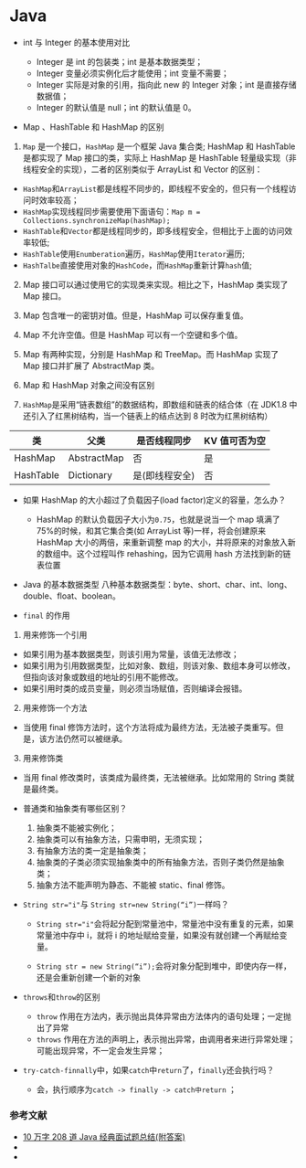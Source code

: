# Java

- int 与 Integer 的基本使用对比

  - Integer 是 int 的包装类；int 是基本数据类型；
  - Integer 变量必须实例化后才能使用；int 变量不需要；
  - Integer 实际是对象的引用，指向此 new 的 Integer 对象；int 是直接存储数据值；
  - Integer 的默认值是 null；int 的默认值是 0。

- Map 、HashTable 和 HashMap 的区别

1. `Map` 是一个接口，`HashMap` 是一个框架 Java 集合类; HashMap 和 HashTable 是都实现了 Map 接口的类，实际上 HashMap 是 HashTable 轻量级实现（非线程安全的实现），二者的区别类似于 ArrayList 和 Vector 的区别：

- `HashMap`和`ArrayList`都是线程不同步的，即线程不安全的，但只有一个线程访问时效率较高；
- `HashMap`实现线程同步需要使用下面语句：`Map m = Collections.synchronizeMap(hashMap);`
- `HashTable`和`Vector`都是线程同步的，即多线程安全，但相比于上面的访问效率较低;
- `HashTable`使用`Enumberation`遍历，`HashMap`使用`Iterator`遍历;
- `HashTalbe`直接使用对象的`HashCode`，而`HashMap`重新计算`hash`值;

2. Map 接口可以通过使用它的实现类来实现。相比之下，HashMap 类实现了 Map 接口。

3. Map 包含唯一的密钥对值。但是，HashMap 可以保存重复值。

4. Map 不允许空值。但是 HashMap 可以有一个空键和多个值。

5. Map 有两种实现，分别是 HashMap 和 TreeMap。而 HashMap 实现了 Map 接口并扩展了 AbstractMap 类。

6. Map 和 HashMap 对象之间没有区别
7. `HashMap`是采用“链表数组”的数据结构，即数组和链表的结合体（在 JDK1.8 中还引入了红黑树结构，当一个链表上的结点达到 8 时改为红黑树结构）

| 类        | 父类        | 是否线程同步   | KV 值可否为空 |
| --------- | ----------- | -------------- | ------------- |
| HashMap   | AbstractMap | 否             | 是            |
| HashTable | Dictionary  | 是(即线程安全) | 否            |

- 如果 HashMap 的大小超过了负载因子(load factor)定义的容量，怎么办？

  - HashMap 的默认负载因子大小为`0.75`，也就是说当一个 map 填满了 75%的时候，和其它集合类(如 ArrayList 等)一样，将会创建原来 HashMap 大小的两倍，来重新调整 map 的大小，并将原来的对象放入新的数组中。这个过程叫作 rehashing，因为它调用 hash 方法找到新的链表位置

- Java 的基本数据类型
  八种基本数据类型：byte、short、char、int、long、double、float、boolean。

- `final` 的作用

1. 用来修饰一个引用

- 如果引用为基本数据类型，则该引用为常量，该值无法修改；
- 如果引用为引用数据类型，比如对象、数组，则该对象、数组本身可以修改，但指向该对象或数组的地址的引用不能修改。
- 如果引用时类的成员变量，则必须当场赋值，否则编译会报错。

2. 用来修饰一个方法

- 当使用 final 修饰方法时，这个方法将成为最终方法，无法被子类重写。但是，该方法仍然可以被继承。

3. 用来修饰类

- 当用 final 修改类时，该类成为最终类，无法被继承。比如常用的 String 类就是最终类。

- 普通类和抽象类有哪些区别？

  1. 抽象类不能被实例化；
  2. 抽象类可以有抽象方法，只需申明，无须实现；
  3. 有抽象方法的类一定是抽象类；
  4. 抽象类的子类必须实现抽象类中的所有抽象方法，否则子类仍然是抽象类；
  5. 抽象方法不能声明为静态、不能被 static、final 修饰。

- `String str="i"`与 `String str=new String(“i”)`一样吗？

  - `String str="i"`会将起分配到常量池中，常量池中没有重复的元素，如果常量池中存中 i，就将 i 的地址赋给变量，如果没有就创建一个再赋给变量。

  - `String str = new String(“i”);`会将对象分配到堆中，即使内存一样，还是会重新创建一个新的对象

- `throws`和`throw`的区别

  - `throw` 作用在方法内，表示抛出具体异常由方法体内的语句处理；一定抛出了异常
  - `throws` 作用在方法的声明上，表示抛出异常，由调用者来进行异常处理；可能出现异常，不一定会发生异常；

- `try-catch-finnally`中，如果`catch`中`return`了，`finally`还会执行吗？
  - 会，执行顺序为`catch -> finally -> catch中return` ；

### 参考文献

- [10 万字 208 道 Java 经典面试题总结(附答案)](https://blog.csdn.net/guorui_java/article/details/119299329)
-
-
